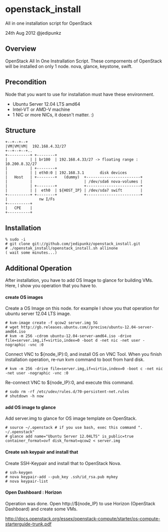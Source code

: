 openstack_install
=================

All in one installation script for OpenStack

24th Aug 2012 @jedipunkz

Overview
--------
OpenStack All In One Instrallation Script. These compornents of OpenStack will be
installed on only 1 node. nova, glance, keystone, swift.

Precondition
------------

Node that you want to use for installation must have these environment.

* Ubuntu Server 12.04 LTS amd64
* Intel-VT or AMD-V machine
* 1 NIC or more NICs, it doesn't matter. :)

Structure
---------

    +--+--+--+
    |VM|VM|VM|  192.168.4.32/27
    +--+--+--+..
    +----------+ +--------+
    |          | | br100  | 192.168.4.33/27 -> floating range : 10.200.8.32/27
    |          | +--------+
    |          | | eth0:0 | 192.168.3.1       disk devices
    |   Host   | +--------+   (dummy)  +------------------------+
    |          |                       | /dev/sda6 nova-volumes |
    |          | +--------+            +------------------------+
    |          | |  eth0  | ${HOST_IP} | /dev/sda7 swift        |
    +----------+ +--------+            +------------------------+
    |              nw I/Fs
    +----------+
    |   CPE    |
    +----------+

Installation
------------

    % sudo -i
    # git clone git://github.com/jedipunkz/openstack_install.git
    # ./openstak_install/openstack_install.sh allinone
    ( wait some minutes...)

Additional Operation
--------------------

After installation, you have to add OS Image to glance for building VMs. Here, I show you operation that you have to.

#### create OS images

Create a OS Image on this node. for example I show you that operation for
ubuntu server 12.04 LTS image.

    # kvm-image create -f qcow2 server.img 5G
	# wget http://gb.releases.ubuntu.com//precise/ubuntu-12.04-server-amd64.iso
	# kvm -m 256 -cdrom ubuntu-12.04-server-amd64.iso -drive file=server.img,if=virtio,index=0 -boot d -net nic -net user -nographic -vnc :0

Connect VNC to ${node_IP}:0, and install OS on VNC Tool. When you finish
installation operation, re-run kvm command to boot from hard disk.

    # kvm -m 256 -drive file=server.img,if=virtio,index=0 -boot c -net nic -net user -nographic -vnc :0

Re-connect VNC to ${node_IP}:0, and execute this command.

    # sudo rm -rf /etc/udev/rules.d/70-persistent-net.rules
    # shutdown -h now

#### add OS image to glance

Add server.img to glance for OS image template on OpenStack.

    # source ~/.openstack # if you use bash, exec this command ". ~/.openstack"
    # glance add name="Ubuntu Server 12.04LTS" is_public=true container_format=ovf disk_format=qcow2 < server.img

#### Create ssh keypair and install that

Create SSH-Keypair and install that to OpenStack Nova.

    # ssh-keygen
	# nova keypair-add --pub_key .ssh/id_rsa.pub mykey
	# nova keypair-list

#### Open Dashboard : Horizon

Operation was done. Open http://${node_IP} to use Horizon (OpenStack
Dashboard) and create some VMs.

<http://docs.openstack.org/essex/openstack-compute/starter/os-compute-starterguide-trunk.pdf>

